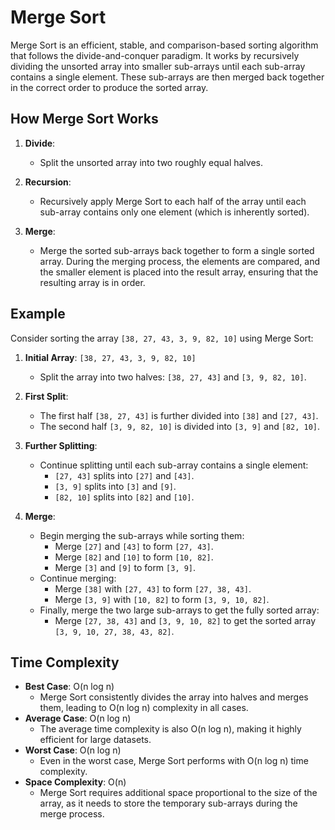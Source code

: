 # Merge Sort

Merge Sort is an efficient, stable, and comparison-based sorting algorithm that follows the divide-and-conquer paradigm. It works by recursively dividing the unsorted array into smaller sub-arrays until each sub-array contains a single element. These sub-arrays are then merged back together in the correct order to produce the sorted array.

## How Merge Sort Works

1. **Divide**:

   - Split the unsorted array into two roughly equal halves.

2. **Recursion**:

   - Recursively apply Merge Sort to each half of the array until each sub-array contains only one element (which is inherently sorted).

3. **Merge**:
   - Merge the sorted sub-arrays back together to form a single sorted array. During the merging process, the elements are compared, and the smaller element is placed into the result array, ensuring that the resulting array is in order.

## Example

Consider sorting the array `[38, 27, 43, 3, 9, 82, 10]` using Merge Sort:

1. **Initial Array**: `[38, 27, 43, 3, 9, 82, 10]`

   - Split the array into two halves: `[38, 27, 43]` and `[3, 9, 82, 10]`.

2. **First Split**:

   - The first half `[38, 27, 43]` is further divided into `[38]` and `[27, 43]`.
   - The second half `[3, 9, 82, 10]` is divided into `[3, 9]` and `[82, 10]`.

3. **Further Splitting**:

   - Continue splitting until each sub-array contains a single element:
     - `[27, 43]` splits into `[27]` and `[43]`.
     - `[3, 9]` splits into `[3]` and `[9]`.
     - `[82, 10]` splits into `[82]` and `[10]`.

4. **Merge**:
   - Begin merging the sub-arrays while sorting them:
     - Merge `[27]` and `[43]` to form `[27, 43]`.
     - Merge `[82]` and `[10]` to form `[10, 82]`.
     - Merge `[3]` and `[9]` to form `[3, 9]`.
   - Continue merging:
     - Merge `[38]` with `[27, 43]` to form `[27, 38, 43]`.
     - Merge `[3, 9]` with `[10, 82]` to form `[3, 9, 10, 82]`.
   - Finally, merge the two large sub-arrays to get the fully sorted array:
     - Merge `[27, 38, 43]` and `[3, 9, 10, 82]` to get the sorted array `[3, 9, 10, 27, 38, 43, 82]`.

## Time Complexity

- **Best Case**: O(n log n)
  - Merge Sort consistently divides the array into halves and merges them, leading to O(n log n) complexity in all cases.
- **Average Case**: O(n log n)
  - The average time complexity is also O(n log n), making it highly efficient for large datasets.
- **Worst Case**: O(n log n)
  - Even in the worst case, Merge Sort performs with O(n log n) time complexity.
- **Space Complexity**: O(n)
  - Merge Sort requires additional space proportional to the size of the array, as it needs to store the temporary sub-arrays during the merge process.
